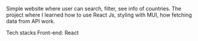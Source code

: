 Simple website where user can search, filter, see info of countries. The project
where I learned how to use React Js, styling with MUI, how fetching data from
API work.

Tech stacks Front-end: React
